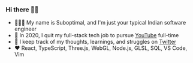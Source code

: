 ### Hi there 👋🏾
- 👨🏾‍💻 My name is Suboptimal, and I'm just your typical Indian software engineer
- 🎥 In 2020, I quit my full-stack tech job to pursue [YouTube](https://youtube.com/SuboptimalEng) full-time
- 🤔 I keep track of my thoughts, learnings, and struggles on [Twitter](https://twitter.com/SuboptimalEng)
- ❤️ React, TypeScript, Three.js, WebGL, Node.js, GLSL, SQL, VS Code, Vim

<!-- ### Tech Stack 
- React
- TypeScript
- Three.js
- Tailwind CSS
- Node.js
- VS Code + Vim
- Docker
-  -->
